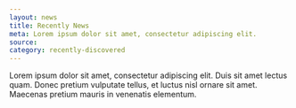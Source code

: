 ```yaml
---
layout: news
title: Recently News
meta: Lorem ipsum dolor sit amet, consectetur adipiscing elit.
source: 
category: recently-discovered
---
```


Lorem ipsum dolor sit amet, consectetur adipiscing elit. Duis sit amet lectus quam. Donec pretium vulputate tellus, et luctus nisl ornare sit amet. Maecenas pretium mauris in venenatis elementum.